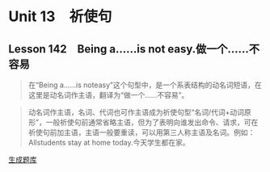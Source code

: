 ﻿ # Unit 13　祈使句
 ## Lesson 142　Being a……is not easy.做一个……不容易
 
> 在“Being a……is noteasy”这个句型中，是一个系表结构的动名词短语，在这里是动名词作主语，翻译为“做一个……不容易”。

> 动名词作主语，名词、代词也可作主语成为祈使句型“名词/代词+动词原形”，一般祈使句前通常省略主语，但为了表明向谁发出命令、请求，可在祈使句前加主语，主语一般要重读，可以用第三人称主语及名词。例如：Allstudents stay at home today.今天学生都在家。


 [生成题库](./sentence/f142.json)